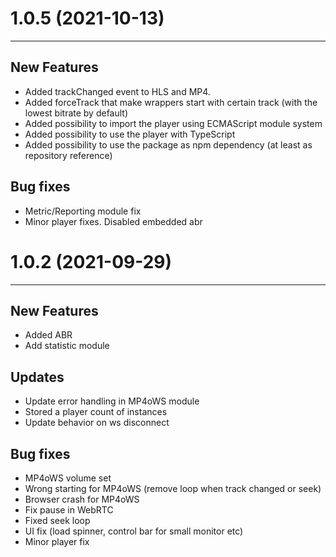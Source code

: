 # 1.0.5 (2021-10-13)

---
## New Features
- Added trackChanged event to HLS and MP4.
- Added forceTrack that make wrappers start with certain track (with the lowest bitrate by default)
- Added possibility to import the player using ECMAScript module system
- Added possibility to use the player with TypeScript
- Added possibility to use the package as npm dependency (at least as repository reference)

## Bug fixes
- Metric/Reporting module fix
- Minor player fixes. Disabled embedded abr
 
# 1.0.2 (2021-09-29)

---
## New Features
- Added ABR
- Add statistic module

## Updates
- Update error handling in MP4oWS module
- Stored a player count of instances
- Update behavior on ws disconnect

## Bug fixes
- MP4oWS volume set
- Wrong starting for MP4oWS (remove loop when track changed or seek)
- Browser crash for MP4oWS
- Fix pause in WebRTC
- Fixed seek loop
- UI fix (load spinner, control bar for small monitor etc)
- Minor player fix
